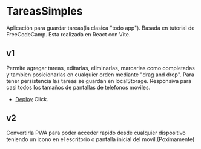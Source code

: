 # TareasSimples

Aplicación para guardar tareas(la clasica "todo app").
Basada en tutorial de FreeCodeCamp.
Esta realizada en React con Vite.

## v1

Permite agregar tareas, editarlas, eliminarlas, marcarlas como completadas y tambien posicionarlas en cualquier orden mediante "drag and drop".
Para tener persistencia las tareas se guardan en localStorage.
Responsiva para casi todos los tamaños de pantallas de telefonos moviles.

- [Deploy](https://github.com/vitejs/vite-plugin-react/blob/main/packages/plugin-react/README.md) Click.

## v2

Convertirla PWA para poder acceder rapido desde cualquier dispositivo teniendo un icono en el escritorio o pantalla inicial del movil.(Poximamente)
